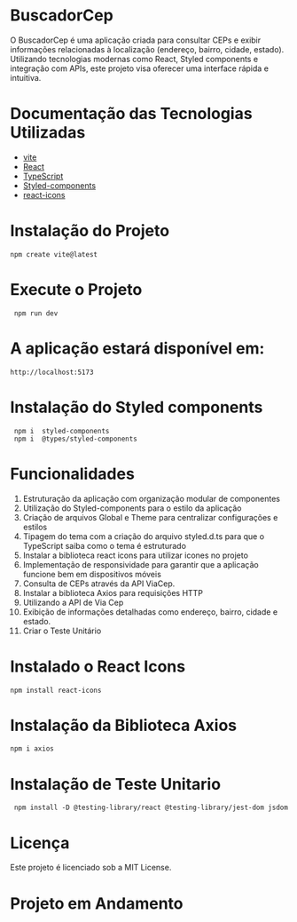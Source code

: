# BuscadorCep

O BuscadorCep é uma aplicação criada para consultar CEPs e exibir informações relacionadas à localização (endereço, bairro, cidade, estado). Utilizando tecnologias modernas como React, Styled components e integração com APIs, este projeto visa oferecer uma interface rápida e intuitiva.

# Documentação das Tecnologias Utilizadas

  - [vite](https://vitejs.dev/)
  - [React](https://react.dev/)
  - [TypeScript](https://www.typescriptlang.org/)
  - [Styled-components](https://styled-components.com/)
  - [react-icons](https://react-icons.github.io/react-icons/)

# Instalação do Projeto

    npm create vite@latest

# Execute o Projeto

     npm run dev

# A aplicação estará disponível em:

    http://localhost:5173 

# Instalação do Styled components
     npm i  styled-components
     npm i  @types/styled-components
    


# Funcionalidades

1. Estruturação da aplicação com organização modular de componentes
2. Utilização do Styled-components para o estilo da aplicação
3. Criação de arquivos Global e Theme para centralizar configurações e estilos
4. Tipagem do tema com a criação do arquivo styled.d.ts para que o TypeScript saiba como o tema é estruturado
5. Instalar a biblioteca react icons para utilizar icones no projeto
6. Implementação de responsividade para garantir que a aplicação funcione bem em dispositivos móveis
7. Consulta de CEPs através da API ViaCep.
8. Instalar a biblioteca Axios para requisições HTTP
9. Utilizando a API de Via Cep 
10. Exibição de informações detalhadas como endereço, bairro, cidade e estado.
11. Criar o Teste Unitário


# Instalado o React Icons

    npm install react-icons

# Instalação da Biblioteca Axios
    npm i axios 

# Instalação de Teste Unitario
     npm install -D @testing-library/react @testing-library/jest-dom jsdom
       

# Licença
Este projeto é licenciado sob a MIT License.


# Projeto em Andamento


